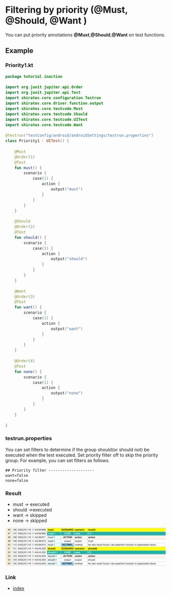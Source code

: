 # Filtering by priority (@Must, @Should, @Want )

You can put priority annotations **@Must**,**@Should**,**@Want** on test functions.

## Example

### Priority1.kt

```kotlin
package tutorial.inaction

import org.junit.jupiter.api.Order
import org.junit.jupiter.api.Test
import shirates.core.configuration.Testrun
import shirates.core.driver.function.output
import shirates.core.testcode.Must
import shirates.core.testcode.Should
import shirates.core.testcode.UITest
import shirates.core.testcode.Want

@Testrun("testConfig/android/androidSettings/testrun.properties")
class Priority1 : UITest() {

    @Must
    @Order(1)
    @Test
    fun must() {
        scenario {
            case(1) {
                action {
                    output("must")
                }
            }
        }
    }

    @Should
    @Order(2)
    @Test
    fun should() {
        scenario {
            case(1) {
                action {
                    output("should")
                }
            }
        }
    }

    @Want
    @Order(3)
    @Test
    fun want() {
        scenario {
            case(1) {
                action {
                    output("want")
                }
            }
        }
    }

    @Order(4)
    @Test
    fun none() {
        scenario {
            case(1) {
                action {
                    output("none")
                }
            }
        }
    }

}
```

### testrun.properties

You can set filters to determine if the group should(or should not) be executed when the test executed. Set priority
filter off to skip the priority group. For example, you can set filters as follows.

```
## Priority filter --------------------
want=false
none=false
```

### Result

- must -> executed
- should ->executed
- want -> skipped
- none -> skipped

![](../_images/skip_want_none.png)

### Link

- [index](../../index.md)
